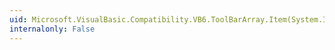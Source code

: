 ```yaml
---
uid: Microsoft.VisualBasic.Compatibility.VB6.ToolBarArray.Item(System.Int16)
internalonly: False
---
```

